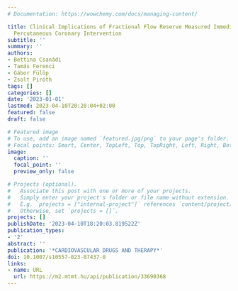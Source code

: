 ```yaml
---
# Documentation: https://wowchemy.com/docs/managing-content/

title: Clinical Implications of Fractional Flow Reserve Measured Immediately After
  Percutaneous Coronary Intervention
subtitle: ''
summary: ''
authors:
- Bettina Csanádi
- Tamás Ferenci
- Gábor Fülöp
- Zsolt Piróth
tags: []
categories: []
date: '2023-01-01'
lastmod: 2023-04-10T20:20:04+02:00
featured: false
draft: false

# Featured image
# To use, add an image named `featured.jpg/png` to your page's folder.
# Focal points: Smart, Center, TopLeft, Top, TopRight, Left, Right, BottomLeft, Bottom, BottomRight.
image:
  caption: ''
  focal_point: ''
  preview_only: false

# Projects (optional).
#   Associate this post with one or more of your projects.
#   Simply enter your project's folder or file name without extension.
#   E.g. `projects = ["internal-project"]` references `content/project/deep-learning/index.md`.
#   Otherwise, set `projects = []`.
projects: []
publishDate: '2023-04-10T18:20:03.819522Z'
publication_types:
- '2'
abstract: ''
publication: '*CARDIOVASCULAR DRUGS AND THERAPY*'
doi: 10.1007/s10557-023-07437-0
links:
- name: URL
  url: https://m2.mtmt.hu/api/publication/33690368
---
```

